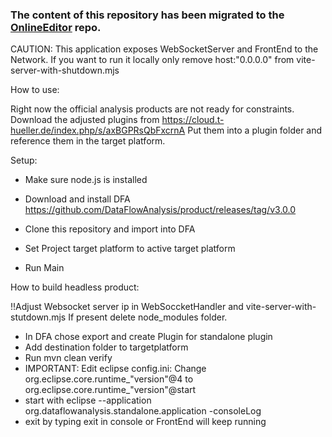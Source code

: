 ### The content of this repository has been migrated to the [OnlineEditor](https://github.com/DataFlowAnalysis/OnlineEditor) repo.

CAUTION: This application exposes WebSocketServer and FrontEnd to the Network. If you want to run it locally only remove host:"0.0.0.0" from vite-server-with-shutdown.mjs


How to use:

Right now the official analysis products are not ready for constraints.
Download the adjusted plugins from https://cloud.t-hueller.de/index.php/s/axBGPRsQbFxcrnA
Put them into a plugin folder and reference them in the target platform.

Setup:

- Make sure node.js is installed

- Download and install DFA https://github.com/DataFlowAnalysis/product/releases/tag/v3.0.0

- Clone this repository and import into DFA

- Set Project target platform to active target platform

- Run Main 

 
How to build headless product:

!!Adjust Websocket server ip in WebSoccketHandler and vite-server-with-stutdown.mjs
If present delete node_modules folder.

- In DFA chose export and create Plugin for standalone plugin
- Add destination folder to targetplatform
- Run mvn clean verify
- IMPORTANT: Edit eclipse config.ini: Change org.eclipse.core.runtime_"version"@4 to org.eclipse.core.runtime_"version"@start
- start with eclipse --application org.dataflowanalysis.standalone.application -consoleLog
- exit by typing exit in console or FrontEnd will keep running
